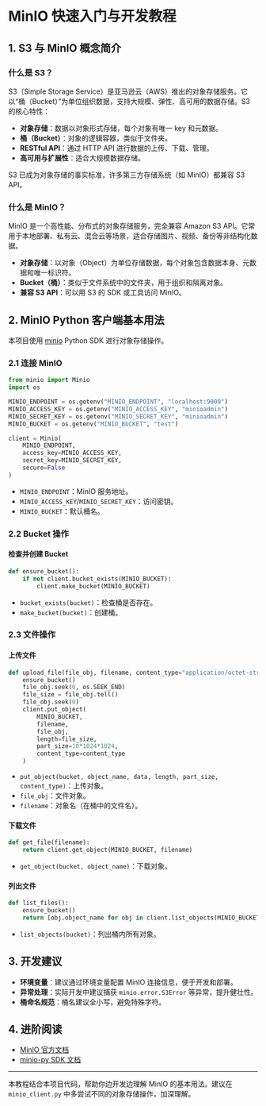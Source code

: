 
# MinIO 快速入门与开发教程

## 1. S3 与 MinIO 概念简介

### 什么是 S3？

S3（Simple Storage Service）是亚马逊云（AWS）推出的对象存储服务。它以“桶（Bucket）”为单位组织数据，支持大规模、弹性、高可用的数据存储。S3 的核心特性：

- **对象存储**：数据以对象形式存储，每个对象有唯一 key 和元数据。
- **桶（Bucket）**：对象的逻辑容器，类似于文件夹。
- **RESTful API**：通过 HTTP API 进行数据的上传、下载、管理。
- **高可用与扩展性**：适合大规模数据存储。

S3 已成为对象存储的事实标准，许多第三方存储系统（如 MinIO）都兼容 S3 API。

### 什么是 MinIO？

MinIO 是一个高性能、分布式的对象存储服务，完全兼容 Amazon S3 API。它常用于本地部署、私有云、混合云等场景，适合存储图片、视频、备份等非结构化数据。

- **对象存储**：以对象（Object）为单位存储数据，每个对象包含数据本身、元数据和唯一标识符。
- **Bucket（桶）**：类似于文件系统中的文件夹，用于组织和隔离对象。
- **兼容 S3 API**：可以用 S3 的 SDK 或工具访问 MinIO。

## 2. MinIO Python 客户端基本用法

本项目使用 [minio](https://github.com/minio/minio-py) Python SDK 进行对象存储操作。

### 2.1 连接 MinIO

```python
from minio import Minio
import os

MINIO_ENDPOINT = os.getenv("MINIO_ENDPOINT", "localhost:9000")
MINIO_ACCESS_KEY = os.getenv("MINIO_ACCESS_KEY", "minioadmin")
MINIO_SECRET_KEY = os.getenv("MINIO_SECRET_KEY", "minioadmin")
MINIO_BUCKET = os.getenv("MINIO_BUCKET", "test")

client = Minio(
    MINIO_ENDPOINT,
    access_key=MINIO_ACCESS_KEY,
    secret_key=MINIO_SECRET_KEY,
    secure=False
)
```

- `MINIO_ENDPOINT`：MinIO 服务地址。
- `MINIO_ACCESS_KEY`/`MINIO_SECRET_KEY`：访问密钥。
- `MINIO_BUCKET`：默认桶名。

### 2.2 Bucket 操作

#### 检查并创建 Bucket

```python
def ensure_bucket():
    if not client.bucket_exists(MINIO_BUCKET):
        client.make_bucket(MINIO_BUCKET)
```

- `bucket_exists(bucket)`：检查桶是否存在。
- `make_bucket(bucket)`：创建桶。

### 2.3 文件操作

#### 上传文件

```python
def upload_file(file_obj, filename, content_type="application/octet-stream"):
    ensure_bucket()
    file_obj.seek(0, os.SEEK_END)
    file_size = file_obj.tell()
    file_obj.seek(0)
    client.put_object(
        MINIO_BUCKET,
        filename,
        file_obj,
        length=file_size,
        part_size=10*1024*1024,
        content_type=content_type
    )
```

- `put_object(bucket, object_name, data, length, part_size, content_type)`：上传对象。
- `file_obj`：文件对象。
- `filename`：对象名（在桶中的文件名）。

#### 下载文件

```python
def get_file(filename):
    return client.get_object(MINIO_BUCKET, filename)
```

- `get_object(bucket, object_name)`：下载对象。

#### 列出文件

```python
def list_files():
    ensure_bucket()
    return [obj.object_name for obj in client.list_objects(MINIO_BUCKET)]
```

- `list_objects(bucket)`：列出桶内所有对象。

## 3. 开发建议

- **环境变量**：建议通过环境变量配置 MinIO 连接信息，便于开发和部署。
- **异常处理**：实际开发中建议捕获 `minio.error.S3Error` 等异常，提升健壮性。
- **桶命名规范**：桶名建议全小写，避免特殊字符。

## 4. 进阶阅读

- [MinIO 官方文档](https://docs.min.io/docs/)
- [minio-py SDK 文档](https://min.io/docs/minio/linux/developers/python/minio-py.html)

---

本教程结合本项目代码，帮助你边开发边理解 MinIO 的基本用法。建议在 `minio_client.py` 中多尝试不同的对象存储操作，加深理解。

